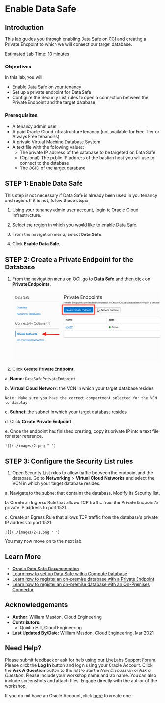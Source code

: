 # Enable Data Safe 

## Introduction

This lab guides you through enabling Data Safe on OCI and creating a Private Endpoint to which we will connect our target database.  

Estimated Lab Time: 10 minutes

### Objectives

In this lab, you will:
* Enable Data Safe on your tenancy
* Set up a private endpoint for Data Safe
* Configure the Security List rules to open a connection between the Private Endpoint and the target database

### Prerequisites

* A tenancy admin user
* A paid Oracle Cloud Infrastructure tenancy (not available for Free Tier or Always Free tenancies)
* A private Virtual Machine Database System 
* A text file with the following values: 
    - The private IP address of the database to be targeted on Data Safe
    - (Optional) The public IP address of the bastion host you will use to connect to the database 
    - The OCID of the target database


## **STEP 1:** Enable Data Safe

This step is not necessary if Data Safe is already been used in you tenancy and region. If it is not, follow these steps:

1. Using your tenancy admin user account, login to Oracle Cloud Infrastructure.

2. Select the region in which you would like to enable Data Safe. 

3. From the navigation menu, select **Data Safe**. 

4. Click **Enable Data Safe**. 


## **STEP 2:** Create a Private Endpoint for the Database

1. From the navigation menu on OCI, go to **Data Safe** and then click on **Private Endpoints**. 

    ![](./images/1.png " ")

2. Click **Create Private Endpoint**.

  a. **Name:** ``DataSafePrivateEndpoint``

  b. **Virtual Cloud Network**: the VCN in which your target database resides

    Note: Make sure you have the correct compartment selected for the VCN to display. 

  c. **Subnet:** the subnet in which your target database resides

  d. Click **Create Private Endpoint**

  e. Once the endpoint has finished creating, copy its private IP into a text file for later reference. 

    ![](./images/2.png " ")

## **STEP 3:** Configure the Security List rules

1. Open Security List rules to allow traffic between the endpoint and the database. Go to **Networking** > **Virtual Cloud Networks** and select the VCN in which your target database resides.

  a. Navigate to the subnet that contains the database. Modify its Security list.

  b. Create an Ingress Rule that allows TCP traffic from the Private Endpoint's private IP address to port 1521. 

  c. Create an Egress Rule that allows TCP traffic from the database's private IP address to port 1521. 

    ![](./images/2-1.png " ")

You may now move on to the next lab.


## Learn More

* [Oracle Data Safe Documentation](https://docs.oracle.com/en/cloud/paas/data-safe/udscs/get-started-oracle-data-safe.html)
* [Learn how to set up Data Safe with a Compute Database](https://docs.oracle.com/en/cloud/paas/data-safe/udscs/register-oracle-databases-oracle-cloud-infrastructure-compute-instances.html#GUID-304A2F0E-67B1-44E4-AD48-649F1FE59DAC)
* [Learn how to register an on-premise database with a Private Endpoint](https://docs.oracle.com/en/cloud/paas/data-safe/udscs/register-premises-oracle-databases-using-oracle-data-safe-private-endpoint.html#GUID-61F946FF-5AFB-4BB3-9BAB-7BABC9B4A6C4)
* [Learn how to register an on-premise database with an On-Premises Connector](https://docs.oracle.com/en/cloud/paas/data-safe/udscs/register-onpremises-oracle-databases-using-oracle-data-safe-onpremises-connector.html#GUID-ED6C6F89-3123-4A4E-9EBE-30D2C920C1CA)

## Acknowledgements

* **Author:** William Masdon, Cloud Engineering
* **Contributors:** 
    - Quintin Hill, Cloud Engineering
* **Last Updated By/Date:** William Masdon, Cloud Engineering, Mar 2021

## Need Help?
Please submit feedback or ask for help using our [LiveLabs Support Forum](https://community.oracle.com/tech/developers/categories/livelabsdiscussions). Please click the **Log In** button and login using your Oracle Account. Click the **Ask A Question** button to the left to start a *New Discussion* or *Ask a Question*.  Please include your workshop name and lab name.  You can also include screenshots and attach files.  Engage directly with the author of the workshop.

If you do not have an Oracle Account, click [here](https://profile.oracle.com/myprofile/account/create-account.jspx) to create one.
